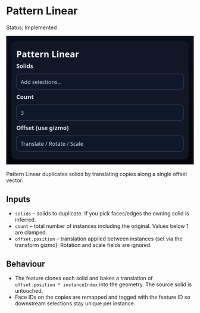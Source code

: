 # Pattern Linear

Status: Implemented

![Pattern Linear feature dialog](pattern-linear.png)

Pattern Linear duplicates solids by translating copies along a single offset vector.

## Inputs
- `solids` – solids to duplicate. If you pick faces/edges the owning solid is inferred.
- `count` – total number of instances including the original. Values below 1 are clamped.
- `offset.position` – translation applied between instances (set via the transform gizmo). Rotation and scale fields are ignored.

## Behaviour
- The feature clones each solid and bakes a translation of `offset.position * instanceIndex` into the geometry. The source solid is untouched.
- Face IDs on the copies are remapped and tagged with the feature ID so downstream selections stay unique per instance.
